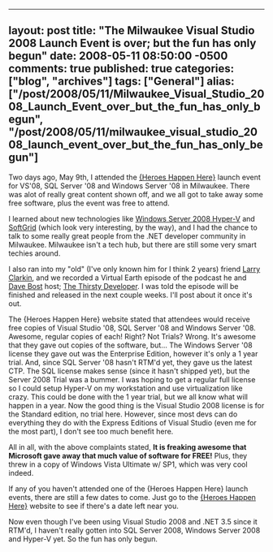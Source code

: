   ---
  layout: post
  title: "The Milwaukee Visual Studio 2008 Launch Event is over; but the fun has only begun"
  date: 2008-05-11 08:50:00 -0500
  comments: true
  published: true
  categories: ["blog", "archives"]
  tags: ["General"]
  alias: ["/post/2008/05/11/Milwaukee_Visual_Studio_2008_Launch_Event_over_but_the_fun_has_only_begun", "/post/2008/05/11/milwaukee_visual_studio_2008_launch_event_over_but_the_fun_has_only_begun"]
  ---
<!-- more -->
<p>
Two days ago, May 9th, I attended the <a href="http://heroeshappenhere.com">{Heroes Happen Here}</a> launch event for VS&#39;08, SQL Server &#39;08 and Windows Server &#39;08 in Milwaukee. There was alot of really great content shown off, and we all got to take away some free software, plus the event was free to attend. 
</p>
<p>
I learned about new&nbsp;technologies like <a href="http://technet2.microsoft.com/windowsserver2008/en/servermanager/virtualization.mspx">Windows Server 2008 Hyper-V</a> and <a href="http://www.microsoft.com/systemcenter/softgrid/default.mspx">SoftGrid</a>&nbsp;(which look very interesting, by the way), and I had the chance to talk to some really great people from the .NET developer community in Milwaukee. Milwaukee isn&#39;t a tech hub, but there are still some very smart techies around. 
</p>
<p>
I also ran into my &quot;old&quot; (I&#39;ve only known him for I think 2 years) friend&nbsp;<a href="http://larryclarkin.com/">Larry Clarkin</a>, and we recorded a Virtual Earth episode of the podcast he and <a href="http://www.davebost.com/blog/">Dave Bost</a> host; <a href="http://thirstydeveloper.com/">The Thirsty Developer</a>. I was told the episode will be finished and released in the next couple weeks. I&#39;ll post about it once it&#39;s out. 
</p>
<p>
The {Heroes Happen Here} website stated that attendees would receive free copies of Visual Studio &#39;08, SQL Server &#39;08 and Windows Server &#39;08. Awesome, regular copies of each! Right? Not Trials? Wrong. It&#39;s awesome that they gave out copies of the software, but... The Windows Server &#39;08 license they gave out was the Enterprise Edition, however it&#39;s only a 1 year trial. And, since SQL Server &#39;08 hasn&#39;t RTM&#39;d yet, they gave us the latest CTP. The SQL license makes sense (since it hasn&#39;t shipped yet), but the Server 2008 Trial was a bummer. I was hoping to get&nbsp;a regular full license so I could setup Hyper-V on my workstation and use virtualization like crazy. This could be done with the 1 year trial, but we all know what will happen in a year. Now the good thing is the Visual Studio 2008 license is for the Standard edition, no trial here. However, since most devs can do everything they do with the Express Editions of Visual Studio (even me for the most part), I don&#39;t see too much benefit here. 
</p>
<p>
All in all, with the above complaints stated, <strong>It is freaking awesome that Microsoft gave away that much value of software for FREE!</strong> Plus, they threw in a copy of Windows Vista Ultimate w/ SP1, which was very cool indeed. 
</p>
<p>
If any of you haven&#39;t attended one of the {Heroes Happen Here} launch events, there are still a few dates to come. Just go to the <a href="http://heroeshappenhere.com">{Heroes Happen Here}</a> website to see if there&#39;s a date left near you. 
</p>
<p>
Now even though I&#39;ve been using Visual Studio 2008 and .NET 3.5 since it RTM&#39;d, I haven&#39;t really gotten into SQL Server 2008, Windows Server 2008 and Hyper-V yet. So the fun has only begun. 
</p>
